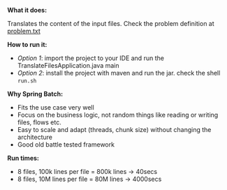 **What it does:**

Translates the content of the input files. Check the problem definition at [problem.txt](Test.txt)

**How to run it:**

- _Option 1_: import the project to your IDE and run the TranslateFilesApplication.java main
- _Option 2_: install the project with maven and run the jar. check the shell `run.sh`

**Why Spring Batch:**

- Fits the use case very well
- Focus on the business logic, not random things like reading or writing files, flows etc.
- Easy to scale and adapt (threads, chunk size) without changing the architecture
- Good old battle tested framework

**Run times:**

- 8 files, 100k lines per file = 800k lines -> 40secs
- 8 files, 10M lines per file = 80M lines -> 4000secs
